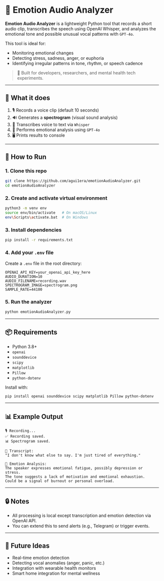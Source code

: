 # 🧠 Emotion Audio Analyzer

**Emotion Audio Analyzer** is a lightweight Python tool that records a short audio clip, transcribes the speech using OpenAI Whisper, and analyzes the emotional tone and possible unusual vocal patterns with `GPT-4o`.

This tool is ideal for:
- Monitoring emotional changes
- Detecting stress, sadness, anger, or euphoria
- Identifying irregular patterns in tone, rhythm, or speech cadence

> 🎯 Built for developers, researchers, and mental health tech experiments.

---

## 📸 What it does

1. 🎙️ Records a voice clip (default 10 seconds)  
2. 🔊 Generates a **spectrogram** (visual sound analysis)  
3. 📝 Transcribes voice to text via `Whisper`  
4. 🧠 Performs emotional analysis using `GPT-4o`  
5. 🖥️ Prints results to console  

---

## 🚀 How to Run

### 1. Clone this repo

```bash
git clone https://github.com/agui1era/emotionAudioAnalyzer.git
cd emotionAudioAnalyzer
```

### 2. Create and activate virtual environment

```bash
python3 -m venv env
source env/bin/activate   # On macOS/Linux
env\Scripts\activate.bat  # On Windows
```

### 3. Install dependencies

```bash
pip install -r requirements.txt
```

### 4. Add your `.env` file

Create a `.env` file in the root directory:

```env
OPENAI_API_KEY=your_openai_api_key_here
AUDIO_DURATION=10
AUDIO_FILENAME=recording.wav
SPECTROGRAM_IMAGE=spectrogram.png
SAMPLE_RATE=44100
```

### 5. Run the analyzer

```bash
python emotionAudioAnalyzer.py
```

---

## 📦 Requirements

- Python 3.8+
- `openai`
- `sounddevice`
- `scipy`
- `matplotlib`
- `Pillow`
- `python-dotenv`

Install with:

```bash
pip install openai sounddevice scipy matplotlib Pillow python-dotenv
```

---

## 📊 Example Output

```
🎙️ Recording...
✅ Recording saved.
📊 Spectrogram saved.

📝 Transcript:
"I don't know what else to say. I'm just tired of everything."

🧠 Emotion Analysis:
The speaker expresses emotional fatigue, possibly depression or stress.
The tone suggests a lack of motivation and emotional exhaustion.
Could be a signal of burnout or personal overload.
```

---

## 🔒 Notes

- All processing is local except transcription and emotion detection via OpenAI API.
- You can extend this to send alerts (e.g., Telegram) or trigger events.

---

## 🧠 Future Ideas

- Real-time emotion detection
- Detecting vocal anomalies (anger, panic, etc.)
- Integration with wearable health monitors
- Smart home integration for mental wellness